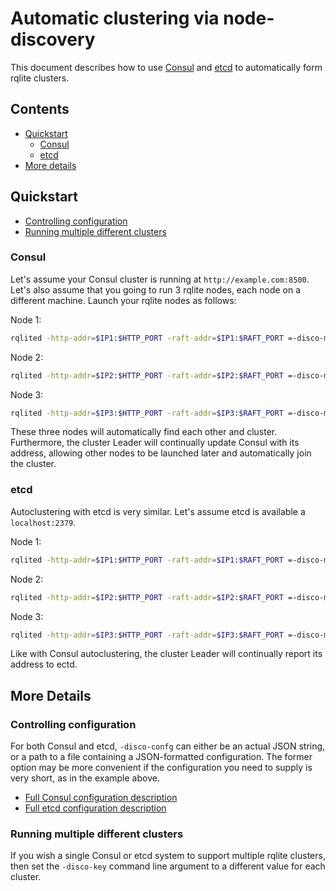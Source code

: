 # Automatic clustering via node-discovery
This document describes how to use [Consul](https://www.consul.io/) and [etcd](https://etcd.io/) to automatically form rqlite clusters. 

## Contents
* [Quickstart](#quickstart)
  * [Consul](#consul)
  * [etcd](#etcd)
* [More details](more-details)

## Quickstart
  * [Controlling configuration](#controlling-configuration)
  * [Running multiple different clusters](#running-multiple-different-clusters)

### Consul
Let's assume your Consul cluster is running at `http://example.com:8500`. Let's also assume that you going to run 3 rqlite nodes, each node on a different machine. Launch your rqlite nodes as follows:

Node 1:
```bash
rqlited -http-addr=$IP1:$HTTP_PORT -raft-addr=$IP1:$RAFT_PORT =-disco-mode=consul -disco-config '{"address": "localhost:8500"}' data
```
Node 2:
```bash
rqlited -http-addr=$IP2:$HTTP_PORT -raft-addr=$IP2:$RAFT_PORT =-disco-mode=consul -disco-config '{"address": "localhost:8500"}' data
```
Node 3:
```bash
rqlited -http-addr=$IP3:$HTTP_PORT -raft-addr=$IP3:$RAFT_PORT =-disco-mode=consul -disco-config '{"address": "localhost:8500"}' data
```

These three nodes will automatically find each other and cluster. Furthermore, the cluster Leader will continually update Consul with its address, allowing other nodes to be launched later and automatically join the cluster.

### etcd
Autoclustering with etcd is very similar. Let's assume etcd is available a `localhost:2379`.

Node 1:
```bash
rqlited -http-addr=$IP1:$HTTP_PORT -raft-addr=$IP1:$RAFT_PORT =-disco-mode=etcd -disco-config '{endpoints: ["localhost:2379"]}' data
```
Node 2:
```bash
rqlited -http-addr=$IP2:$HTTP_PORT -raft-addr=$IP2:$RAFT_PORT =-disco-mode=etcd -disco-config '{endpoints: ["localhost:2379"]}' data
```
Node 3:
```bash
rqlited -http-addr=$IP3:$HTTP_PORT -raft-addr=$IP3:$RAFT_PORT =-disco-mode=etcd -disco-config '{endpoints: ["localhost:2379"]}' data
```
 Like with Consul autoclustering, the cluster Leader will continually report its address to ectd.

## More Details
### Controlling configuration
For both Consul and etcd, `-disco-confg` can either be an actual JSON string, or a path to a file containing a JSON-formatted configuration. The former option may be more convenient if the configuration you need to supply is very short, as in the example above.

- [Full Consul configuration description](https://github.com/rqlite/rqlite-disco-clients/blob/main/consul/config.go)
- [Full etcd configuration description](https://github.com/rqlite/rqlite-disco-clients/blob/main/etcd/config.go)

### Running multiple different clusters
If you wish a single Consul or etcd system to support multiple rqlite clusters, then set the `-disco-key` command line argument to a different value for each cluster.
